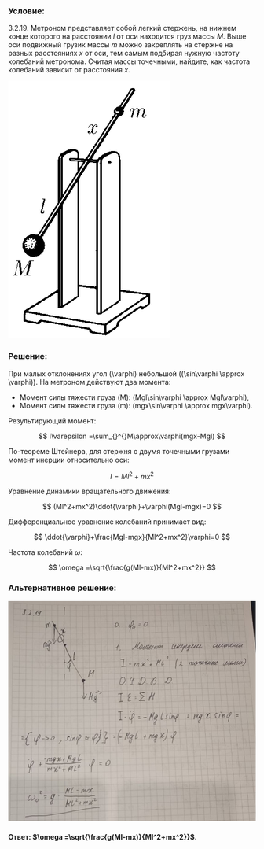 ### Условие:

$3.2.19.$ Метроном представляет собой легкий стержень, на нижнем конце которого на расстоянии $l$ от оси находится груз массы $M$. Выше оси подвижный грузик массы $m$ можно закреплять на стержне на разных расстояниях $x$ от оси, тем самым подбирая нужную частоту колебаний метронома. Считая массы точечными, найдите, как частота колебаний зависит от расстояния $x$.

![К задаче $3.2.19$|330x524, 20%](../../img/3.2.19/3.2.19.png)

### Решение:

При малых отклонениях угол \(\varphi\) небольшой (\(\sin\varphi \approx \varphi\)). На метроном действуют два момента:
- Момент силы тяжести груза \(M\): \(Mgl\sin\varphi \approx Mgl\varphi\),
- Момент силы тяжести груза \(m\): \(mgx\sin\varphi \approx mgx\varphi\).

Результирующий момент:

$$
I\varepsilon =\sum_{}^{}M\approx\varphi(mgx-Mgl)
$$

По-теореме Штейнера, для стержня с двумя точечными грузами момент инерции относительно оси:

$$
I=Ml^2+mx^2
$$

Уравнение динамики вращательного движения:

$$
(Ml^2+mx^2)\ddot{\varphi}+\varphi(Mgl-mgx)=0
$$

Дифференциальное уравнение колебаний принимает вид:

$$
\ddot{\varphi}+\frac{Mgl-mgx}{Ml^2+mx^2}\varphi=0
$$

Частота колебаний $\omega$:

$$
\omega =\sqrt{\frac{g(Ml-mx)}{Ml^2+mx^2}}
$$

### Альтернативное решение:

![|813x724, 80%](../../img/3.2.19/01.jpg)

#### Ответ: $\omega =\sqrt{\frac{g(Ml-mx)}{Ml^2+mx^2}}$.